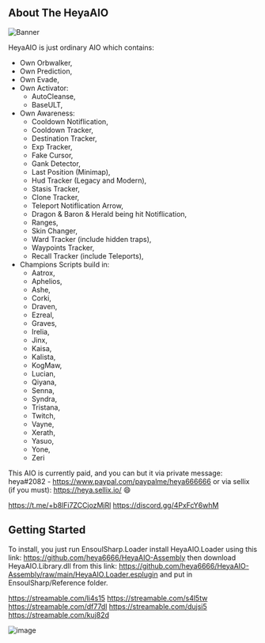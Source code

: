 ## About The HeyaAIO

![Banner](https://user-images.githubusercontent.com/53314225/176193399-6df4202e-8400-4c8b-b571-b1c7ea9fd78d.png)


HeyaAIO is just ordinary AIO which contains:
* Own Orbwalker,
* Own Prediction,
* Own Evade,
* Own Activator:
  - AutoCleanse,
  - BaseULT,
* Own Awareness:
  - Cooldown Notiflication,
  - Cooldown Tracker,
  - Destination Tracker,
  - Exp Tracker,
  - Fake Cursor,
  - Gank Detector,
  - Last Position (Minimap),
  - Hud Tracker (Legacy and Modern),
  - Stasis Tracker,
  - Clone Tracker,
  - Teleport Notiflication Arrow,
  - Dragon & Baron & Herald being hit Notiflication,
  - Ranges,
  - Skin Changer,
  - Ward Tracker (include hidden traps),
  - Waypoints Tracker,
  - Recall Tracker (include Teleports),
* Champions Scripts build in:
  - Aatrox,
  - Aphelios,
  - Ashe,
  - Corki,
  - Draven,
  - Ezreal,
  - Graves,
  - Irelia,
  - Jinx,
  - Kaisa,
  - Kalista,
  - KogMaw,
  - Lucian,
  - Qiyana,
  - Senna,
  - Syndra,
  - Tristana,
  - Twitch,
  - Vayne,
  - Xerath,
  - Yasuo,
  - Yone,
  - Zeri
  
This AIO is currently paid, and you can but it via private message:
heya#2082 - https://www.paypal.com/paypalme/heya666666 or via sellix (if you must): https://heya.sellix.io/
:smile:

https://t.me/+b8lFi7ZCCjozMjRl 
https://discord.gg/4PxFcY6whM

## Getting Started
To install, you just run EnsoulSharp.Loader install HeyaAIO.Loader using this link: https://github.com/heya6666/HeyaAIO-Assembly then download HeyaAIO.Library.dll from this link: https://github.com/heya6666/HeyaAIO-Assembly/raw/main/HeyaAIO.Loader.esplugin and put in EnsoulSharp/Reference folder.

https://streamable.com/li4s15
https://streamable.com/s4l5tw
https://streamable.com/df77dl
https://streamable.com/dujsi5
https://streamable.com/kuj82d

![image](https://user-images.githubusercontent.com/53314225/161516237-4c6b0856-522c-4055-8e28-72996c31837a.png)
